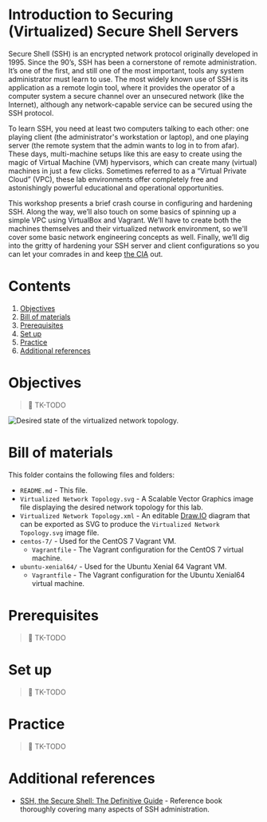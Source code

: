 # Introduction to Securing (Virtualized) Secure Shell Servers

Secure Shell (SSH) is an encrypted network protocol originally developed in 1995. Since the 90’s, SSH has been a cornerstone of remote administration. It’s one of the first, and still one of the most important, tools any system administrator must learn to use. The most widely known use of SSH is its application as a remote login tool, where it provides the operator of a computer system a secure channel over an unsecured network (like the Internet), although any network-capable service can be secured using the SSH protocol.

To learn SSH, you need at least two computers talking to each other: one playing client (the administrator's workstation or laptop), and one playing server (the remote system that the admin wants to log in to from afar). These days, multi-machine setups like this are easy to create using the magic of Virtual Machine (VM) hypervisors, which can create many (virtual) machines in just a few clicks. Sometimes referred to as a “Virtual Private Cloud” (VPC), these lab environments offer completely free and astonishingly powerful educational and operational opportunities.

This workshop presents a brief crash course in configuring and hardening SSH. Along the way, we’ll also touch on some basics of spinning up a simple VPC using VirtualBox and Vagrant. We’ll have to create both the machines themselves and their virtualized network environment, so we'll cover some basic network engineering concepts as well. Finally, we’ll dig into the gritty of hardening your SSH server and client configurations so you can let your comrades in and keep [the CIA](https://www.ssh.com/ssh/cia-bothanspy-gyrfalcon) out.

# Contents

1. [Objectives](#objectives)
1. [Bill of materials](#bill-of-materials)
1. [Prerequisites](#prerequisites)
1. [Set up](#set-up)
1. [Practice](#practice)
1. [Additional references](#additional-references)

# Objectives

> :construction: TK-TODO

![Desired state of the virtualized network topology.](https://github.com/AnarchoTechNYC/meta/raw/master/train-the-trainers/practice-labs/introduction-to-securing-virtualized-secure-shell-servers/Virtualized%20Network%20Topology.svg?sanitize=true)

# Bill of materials

This folder contains the following files and folders:

* `README.md` - This file.
* `Virtualized Network Topology.svg` - A Scalable Vector Graphics image file displaying the desired network topology for this lab.
* `Virtualized Network Topology.xml` - An editable [Draw.IO](https://draw.io/) diagram that can be exported as SVG to produce the `Virtualized Network Topology.svg` image file.
* `centos-7/` - Used for the CentOS 7 Vagrant VM.
    * `Vagrantfile` - The Vagrant configuration for the CentOS 7 virtual machine.
* `ubuntu-xenial64/` - Used for the Ubuntu Xenial 64  Vagrant VM.
    * `Vagrantfile` - The Vagrant configuration for the Ubuntu Xenial64 virtual machine.

# Prerequisites

> :construction: TK-TODO

# Set up

> :construction: TK-TODO

# Practice

> :construction: TK-TODO

# Additional references

* [SSH, the Secure Shell: The Definitive Guide](https://www.worldcat.org/isbn/9780596008956) - Reference book thoroughly covering many aspects of SSH administration.
